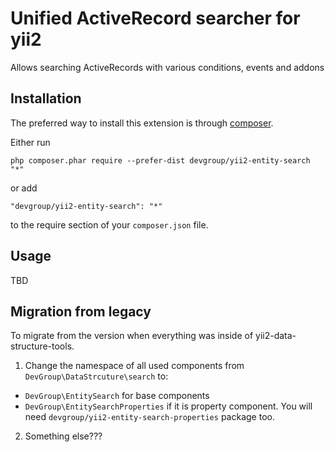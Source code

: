 Unified ActiveRecord searcher for yii2
======================================
Allows searching ActiveRecords with various conditions, events and addons

Installation
------------

The preferred way to install this extension is through [composer](http://getcomposer.org/download/).

Either run

```
php composer.phar require --prefer-dist devgroup/yii2-entity-search "*"
```

or add

```
"devgroup/yii2-entity-search": "*"
```

to the require section of your `composer.json` file.


Usage
-----

TBD


Migration from legacy
---------------------

To migrate from the version when everything was inside of yii2-data-structure-tools.

1. Change the namespace of all used components from `DevGroup\DataStrcuture\search` to:
- `DevGroup\EntitySearch` for base components
- `DevGroup\EntitySearchProperties` if it is property component. You will need `devgroup/yii2-entity-search-properties` package too.
2. Something else???
